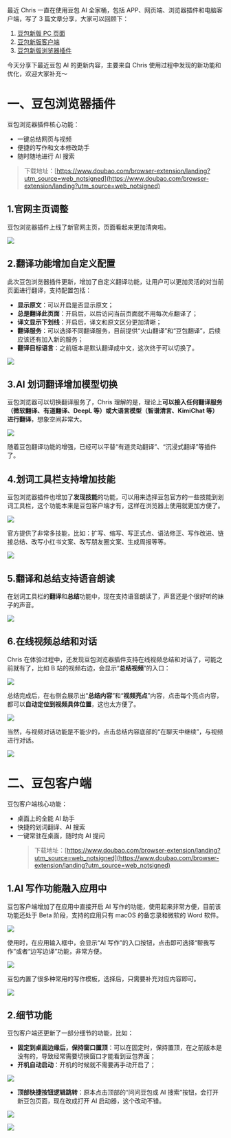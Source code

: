 最近 Chris 一直在使用豆包 AI 全家桶，包括 APP、网页端、浏览器插件和电脑客户端，写了 3 篇文章分享，大家可以回顾下：

1. [豆包新版 PC 页面](https://mp.weixin.qq.com/s/kylmgF0zyqhL43nGEh_hcA)
2. [豆包新版客户端](https://mp.weixin.qq.com/s/OHIjnIVSAQHHaqNS6C1qGQ)
3. [豆包新版浏览器插件](https://mp.weixin.qq.com/s/P_eUIDWS5bTeZSNsY_hjPA)

今天分享下最近豆包 AI 的更新内容，主要来自 Chris 使用过程中发现的新功能和优化，欢迎大家补充～

# 一、豆包浏览器插件

豆包浏览器插件核心功能：

- 一键总结网页与视频
- 便捷的写作和文本修改助手
- 随时随地进行 AI 搜索

> 下载地址：[https://www.doubao.com/browser-extension/landing?utm_source=web_notsigned](https://www.doubao.com/browser-extension/landing?utm_source=web_notsigned)

## 1.官网主页调整

豆包浏览器插件上线了新官网主页，页面看起来更加清爽啦。

![](https://cdn.nlark.com/yuque/0/2024/png/186051/1719025077916-a4678242-df25-41b2-afa6-ca4ab8a40e9b.png#averageHue=%23c9e5e4&clientId=ua6571a7b-2c28-4&from=paste&height=900&id=u4bb631a5&originHeight=1800&originWidth=3504&originalType=binary&ratio=2&rotation=0&showTitle=false&size=5170375&status=done&style=none&taskId=u26795501-a341-45c2-a580-57254bbd773&title=&width=1752)

## 2.翻译功能增加自定义配置

此次豆包浏览器插件更新，增加了自定义翻译功能，让用户可以更加灵活的对当前页面进行翻译，支持配置包括：

- **显示原文**：可以开启是否显示原文；
- **总是翻译此页面**：开启后，以后访问当前页面就不用每次点翻译了；
- **译文显示下划线**：开启后，译文和原文区分更加清晰；
- **翻译服务**：可以选择不同翻译服务，目前提供“火山翻译”和“豆包翻译”，后续应该还有加入新的服务；
- **翻译目标语言**：之前版本是默认翻译成中文，这次终于可以切换了。

![](https://cdn.nlark.com/yuque/0/2024/png/186051/1718754806611-b5e51d00-1e30-42a9-bfe1-9d6974b48801.png#averageHue=%23fefdfc&clientId=ued583c42-d3c7-4&from=paste&height=849&id=u35495dc9&originHeight=1698&originWidth=2612&originalType=binary&ratio=2&rotation=0&showTitle=false&size=1025645&status=done&style=none&taskId=ud35f56b5-b2bc-4340-84e0-8f4e4cd5f7a&title=&width=1306)

## 3.AI 划词翻译增加模型切换

豆包浏览器可以切换翻译服务了，Chris 理解的是，理论上**可以接入任何翻译服务（微软翻译、有道翻译、DeepL 等）或大语言模型（智谱清言、KimiChat 等）进行翻译**，想象空间非常大。

![](https://cdn.nlark.com/yuque/0/2024/png/186051/1718754759516-126dd4ee-82d1-4ec0-8cd2-5f3642e9de49.png#averageHue=%23fffffe&clientId=ued583c42-d3c7-4&from=paste&height=817&id=uec281ee4&originHeight=1634&originWidth=2606&originalType=binary&ratio=2&rotation=0&showTitle=false&size=1192081&status=done&style=none&taskId=u9cefc9dd-1987-4938-a8cd-290b2bd6a2e&title=&width=1303)

随着豆包翻译功能的增强，已经可以平替“有道灵动翻译”、“沉浸式翻译”等插件了。

## 4.划词工具栏支持增加技能

豆包浏览器插件也增加了**发现技能**的功能，可以用来选择豆包官方的一些技能到划词工具栏，这个功能本来是豆包客户端才有，这样在浏览器上使用就更加方便了。

![](https://cdn.nlark.com/yuque/0/2024/png/186051/1718755339059-23f4d78b-4552-42ae-a5af-41da285e95ad.png#averageHue=%23e1e3f0&clientId=ued583c42-d3c7-4&from=paste&height=833&id=udc6b999e&originHeight=1666&originWidth=2614&originalType=binary&ratio=2&rotation=0&showTitle=false&size=1198963&status=done&style=none&taskId=u58259c87-29e3-445c-bd75-2edf527b4f8&title=&width=1307)

官方提供了非常多技能，比如：扩写、缩写、写正式点、语法修正、写作改进、链接总结、改写小红书文案、改写朋友圈文案、生成周报等等。

![](https://cdn.nlark.com/yuque/0/2024/png/186051/1718755450245-791d9815-12dc-4edb-8b8a-cf5bb723e659.png#averageHue=%23a4e0d7&clientId=ued583c42-d3c7-4&from=paste&height=817&id=u9dd5831f&originHeight=1634&originWidth=3008&originalType=binary&ratio=2&rotation=0&showTitle=false&size=943821&status=done&style=none&taskId=u3a2f1e70-8e6d-4c99-8bba-d106a4e35d7&title=&width=1504)

## 5.翻译和总结支持语音朗读

在划词工具栏的**翻译**和**总结**功能中，现在支持语音朗读了，声音还是个很好听的妹子的声音。

![](https://cdn.nlark.com/yuque/0/2024/png/186051/1718755644807-336f02f2-0dac-4918-a0b1-342f08362a97.png#averageHue=%23e0e2ef&clientId=ued583c42-d3c7-4&from=paste&height=828&id=u0c8ccc6b&originHeight=1656&originWidth=2590&originalType=binary&ratio=2&rotation=0&showTitle=false&size=1022535&status=done&style=none&taskId=u51e95520-265b-4cc1-8a9a-8e76f4a0d69&title=&width=1295)

## 6.在线视频总结和对话

Chris 在体验过程中，还发现豆包浏览器插件支持在线视频总结和对话了，可能之前就有了，比如 B 站的视频右边，会显示“**总结视频**”的入口：

![](https://cdn.nlark.com/yuque/0/2024/png/186051/1718841125919-51352ea4-0028-452e-9b05-eae773012e21.png#averageHue=%23c8c6a9&clientId=u916bd4d6-3911-4&from=paste&height=1786&id=u79b5cdef&originHeight=1786&originWidth=3214&originalType=binary&ratio=1&rotation=0&showTitle=false&size=1530360&status=done&style=none&taskId=u8dddeed1-7986-4c3c-9cac-67450938fa9&title=&width=3214)

总结完成后，在右侧会展示出“**总结内容**”和“**视频亮点**”内容，点击每个亮点内容，都可以**自动定位到视频具体位置**，这也太方便了。

![](https://cdn.nlark.com/yuque/0/2024/png/186051/1718841249275-636dd2af-c990-46d4-8838-65fb948e6f5c.png#averageHue=%23e8ebe0&clientId=u916bd4d6-3911-4&from=paste&height=1784&id=uaeceae09&originHeight=1784&originWidth=3204&originalType=binary&ratio=1&rotation=0&showTitle=false&size=1439170&status=done&style=none&taskId=u375cbc4e-338b-4802-844b-7df26ca9768&title=&width=3204)

当然，与视频对话功能是不能少的，点击总结内容底部的“在聊天中继续”，与视频进行对话。

![](https://cdn.nlark.com/yuque/0/2024/png/186051/1718841412197-95f9a7db-a273-431b-b68d-0b01eebc602e.png#averageHue=%23d4d8bf&clientId=u916bd4d6-3911-4&from=paste&height=1790&id=u867deea7&originHeight=1790&originWidth=3208&originalType=binary&ratio=1&rotation=0&showTitle=false&size=1752643&status=done&style=none&taskId=u30bb11c5-d78a-412f-a630-194dd02d867&title=&width=3208)

# 二、豆包客户端

豆包客户端核心功能：

- 桌面上的全能 AI 助手
- 快捷的划词翻译、AI 搜索
- 一键常驻在桌面，随时向 AI 提问
  > 下载地址：[https://www.doubao.com/browser-extension/landing?utm_source=web_notsigned](https://www.doubao.com/browser-extension/landing?utm_source=web_notsigned)

## 1.AI 写作功能融入应用中

豆包客户端增加了在应用中直接开启 AI 写作的功能，使用起来非常方便，目前该功能还处于 Beta 阶段，支持的应用只有 macOS 的备忘录和微软的 Word 软件。

![](https://cdn.nlark.com/yuque/0/2024/png/186051/1718756315667-382f9e92-7d78-4a2c-baf5-68e5930fa95a.png#averageHue=%239aba93&clientId=ub25583ca-59e4-4&from=paste&height=800&id=u8d7e5ed6&originHeight=1600&originWidth=2468&originalType=binary&ratio=2&rotation=0&showTitle=false&size=970645&status=done&style=none&taskId=u1a9156b4-cdb4-4ad5-b859-d580b5d52bc&title=&width=1234)

使用时，在应用输入框中，会显示“AI 写作”的入口按钮，点击即可选择“帮我写作”或者“边写边译”功能，非常方便。

![](https://cdn.nlark.com/yuque/0/2024/png/186051/1718760897886-bb589275-3791-410d-b446-b146666de22b.png#averageHue=%23c7c6c1&clientId=u2b6fcf39-b1a3-4&from=paste&height=693&id=HyPwN&originHeight=1386&originWidth=2708&originalType=binary&ratio=2&rotation=0&showTitle=false&size=711550&status=done&style=none&taskId=ua65b7818-ec05-4471-98c0-fea0ba42e5b&title=&width=1354)

豆包内置了很多种常用的写作模板，选择后，只需要补充对应内容即可。

![](https://cdn.nlark.com/yuque/0/2024/png/186051/1718761128325-a80cd855-6304-4ad0-a3e8-b5c0c95c86d6.png#averageHue=%23c6c8c5&clientId=u2b6fcf39-b1a3-4&from=paste&height=696&id=u5787a500&originHeight=1392&originWidth=2720&originalType=binary&ratio=2&rotation=0&showTitle=false&size=915022&status=done&style=none&taskId=uff69f6ac-5a11-4103-944b-3b0fb39ed35&title=&width=1360)

## 2.细节功能

豆包客户端还更新了一部分细节的功能，比如：

- **固定到桌面边缘后，保持窗口置顶**：可以在固定时，保持置顶，在之前版本是没有的，导致经常需要切换窗口才能看到豆包界面；
- **开机自动启动**：开机的时候就不需要再手动开启了；

![](https://cdn.nlark.com/yuque/0/2024/png/186051/1718761705621-b989944c-0dbc-4ee0-bd3d-6adfdff26890.png#averageHue=%23e5bc85&clientId=u2b6fcf39-b1a3-4&from=paste&height=868&id=u1124fb59&originHeight=1736&originWidth=2706&originalType=binary&ratio=2&rotation=0&showTitle=false&size=764165&status=done&style=none&taskId=u7544e5e6-837c-4fa0-ada6-203c9553134&title=&width=1353)

- **顶部快捷按钮逻辑跳转**：原本点击顶部的“问问豆包或 AI 搜索”按钮，会打开新豆包页面，现在改成打开 AI 启动器，这个改动不错。

![](https://cdn.nlark.com/yuque/0/2024/png/186051/1718761499869-3612a352-df6c-4f91-848b-0effa3c52806.png#averageHue=%2392cb99&clientId=u2b6fcf39-b1a3-4&from=paste&height=865&id=u3f689cb8&originHeight=1730&originWidth=2704&originalType=binary&ratio=2&rotation=0&showTitle=false&size=937631&status=done&style=none&taskId=uab4dd541-ccbf-4e6c-be47-ed3bbf746f7&title=&width=1352)

![](https://files.mdnice.com/user/5763/02421ebb-4c58-4039-b1d0-c5d382d3e921.png)
